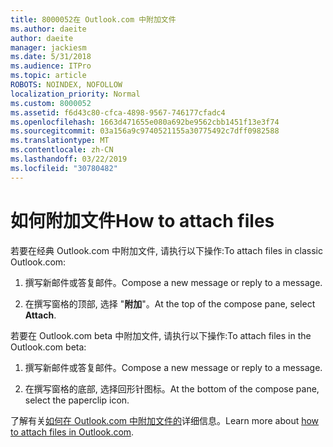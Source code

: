 ```yaml
---
title: 8000052在 Outlook.com 中附加文件
ms.author: daeite
author: daeite
manager: jackiesm
ms.date: 5/31/2018
ms.audience: ITPro
ms.topic: article
ROBOTS: NOINDEX, NOFOLLOW
localization_priority: Normal
ms.custom: 8000052
ms.assetid: f6d43c80-cfca-4898-9567-746177cfadc4
ms.openlocfilehash: 1663d471655e080a692be9562cbb1451f13e3f74
ms.sourcegitcommit: 03a156a9c9740521155a30775492c7dff0982588
ms.translationtype: MT
ms.contentlocale: zh-CN
ms.lasthandoff: 03/22/2019
ms.locfileid: "30780482"
---
```

# <a name="how-to-attach-files"></a><span data-ttu-id="5bec4-102">如何附加文件</span><span class="sxs-lookup"><span data-stu-id="5bec4-102">How to attach files</span></span>

<span data-ttu-id="5bec4-103">若要在经典 Outlook.com 中附加文件, 请执行以下操作:</span><span class="sxs-lookup"><span data-stu-id="5bec4-103">To attach files in classic Outlook.com:</span></span>
  
1. <span data-ttu-id="5bec4-104">撰写新邮件或答复邮件。</span><span class="sxs-lookup"><span data-stu-id="5bec4-104">Compose a new message or reply to a message.</span></span>
    
2. <span data-ttu-id="5bec4-105">在撰写窗格的顶部, 选择 "**附加**"。</span><span class="sxs-lookup"><span data-stu-id="5bec4-105">At the top of the compose pane, select **Attach**.</span></span> 
    
<span data-ttu-id="5bec4-106">若要在 Outlook.com beta 中附加文件, 请执行以下操作:</span><span class="sxs-lookup"><span data-stu-id="5bec4-106">To attach files in the Outlook.com beta:</span></span>
  
1. <span data-ttu-id="5bec4-107">撰写新邮件或答复邮件。</span><span class="sxs-lookup"><span data-stu-id="5bec4-107">Compose a new message or reply to a message.</span></span>
    
2. <span data-ttu-id="5bec4-108">在撰写窗格的底部, 选择回形针图标。</span><span class="sxs-lookup"><span data-stu-id="5bec4-108">At the bottom of the compose pane, select the paperclip icon.</span></span>
    
<span data-ttu-id="5bec4-109">了解有关[如何在 Outlook.com 中附加文件的](https://go.microsoft.com/fwlink/p/?linkid=2001702&amp;clcid=0x409)详细信息。</span><span class="sxs-lookup"><span data-stu-id="5bec4-109">Learn more about [how to attach files in Outlook.com](https://go.microsoft.com/fwlink/p/?linkid=2001702&amp;clcid=0x409).</span></span>
  


